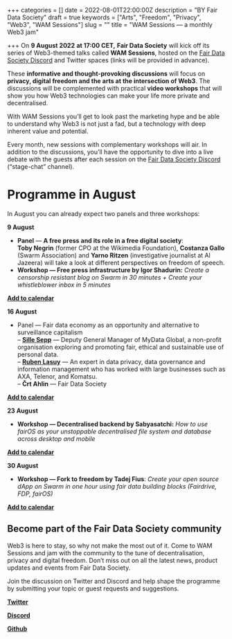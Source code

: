 +++
categories = []
date = 2022-08-01T22:00:00Z
description = "BY Fair Data Society"
draft = true
keywords = ["Arts", "Freedom", "Privacy", "Web3", "WAM Sessions"]
slug = ""
title = "WAM Sessions — a monthly Web3 jam"

+++
On **9 August 2022** **at 17:00 CET,** **Fair Data Society** will kick off its series of Web3-themed talks called **WAM Sessions**, hosted on the [Fair Data Society Discord](https://discord.com/channels/888359049551310869/940634835339317259) and Twitter spaces (links will be provided in advance).

These **informative and thought-provoking discussions** will focus on **privacy, digital freedom and the arts at the intersection of Web3**. The discussions will be complemented with practical **video workshops** that will show you how Web3 technologies can make your life more private and decentralised.

With WAM Sessions you’ll get to look past the marketing hype and be able to understand why Web3 is not just a fad, but a technology with deep inherent value and potential.

Every month, new sessions with complementary workshops will air. In addition to the discussions, you’ll have the opportunity to dive into a live debate with the guests after each session on the [Fair Data Society Discord](https://discord.com/channels/888359049551310869/940634835339317259) (“stage-chat” channel).

# Programme in August

In August you can already expect two panels and three workshops:

**9 August**

* **Panel** — **A free press and its role in a free digital society**:  
  **Toby Negrin** (former CPO at the Wikimedia Foundation), **Costanza Gallo** (Swarm Association) and **Yarno Ritzen** (investigative journalist at Al Jazeera) will take a look at different perspectives on freedom of speech.
* **Workshop — Free press infrastructure by Igor Shadurin:** _Create a censorship resistant blog on Swarm in 30 minutes + Create your whistleblower inbox in 5 minutes_

[**Add to calendar**](https://www.addevent.com/event/gE14579916)

**16 August**

* Panel — Fair data economy as an opportunity and alternative to surveillance capitalism  
  – [**Sille Sepp**](https://www.linkedin.com/in/sille-sepp/) — Deputy General Manager of MyData Global, a non-profit  
  organisation exploring and promoting fair, ethical and sustainable use of personal data.  
  – [**Ruben Lasuy**](https://www.linkedin.com/in/rubenlasuy/details/experience/) — An expert in data privacy, data governance and information management who has worked with large businesses such as AXA, Telenor, and Komatsu.  
  – **Črt Ahlin** — Fair Data Society

[**Add to calendar**](https://www.addevent.com/event/VW14580815)

**23 August**

* **Workshop — Decentralised backend by Sabyasatchi:** _How to use fairOS as your unstoppable decentralised file system and database across desktop and mobile_

[**Add to calendar**](https://www.addevent.com/event/Ja14580827)

**30 August**

* **Workshop — Fork to freedom by Tadej Fius**: _Create your open source dApp on Swarm in one hour using fair data building blocks (Fairdrive, FDP, fairOS)_

[**Add to calendar**](https://www.addevent.com/event/BL14580831)

## **Become part of the Fair Data Society community**

Web3 is here to stay, so why not make the most out of it. Come to WAM Sessions and jam with the community to the tune of decentralisation, privacy and digital freedom. Don’t miss out on all the latest news, product updates and events from Fair Data Society.

Join the discussion on Twitter and Discord and help shape the programme by submitting your topic or guest requests and suggestions.

[**Twitter**](https://twitter.com/FairDataSociety)

[**Discord**](https://discord.com/channels/888359049551310869/940634835339317259)

[**Github**](https://github.com/fairDataSociety)